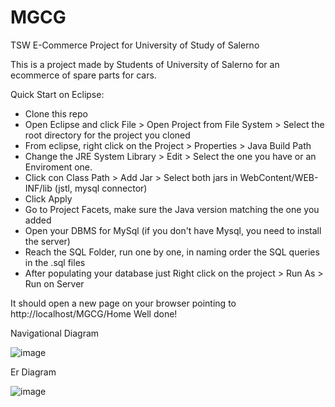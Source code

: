 # MGCG
TSW E-Commerce Project for University of Study of Salerno

This is a project made by Students of University of Salerno for an ecommerce of spare parts for cars.

Quick Start on Eclipse:
- Clone this repo
- Open Eclipse and click File > Open Project from File System > Select the root directory for the project you cloned
- From eclipse, right click on the Project > Properties > Java Build Path
- Change the JRE System Library > Edit > Select the one you have or an Enviroment one.
- Click con Class Path > Add Jar > Select both jars in WebContent/WEB-INF/lib (jstl, mysql connector)
- Click Apply
- Go to Project Facets, make sure the Java version matching the one you added
- Open your DBMS for MySql (if you don't have Mysql, you need to install the server)
- Reach the SQL Folder, run one by one, in naming order the SQL queries in the .sql files
- After populating your database just Right click on the project > Run As > Run on Server

It should open a new page on your browser pointing to http://localhost/MGCG/Home 
Well done!

Navigational Diagram

![image](https://user-images.githubusercontent.com/104584785/170060981-0a0fb356-7f32-46ae-91b5-75428a6b923b.png)

Er Diagram

![image](https://user-images.githubusercontent.com/104584785/170060566-cb119fcd-77e7-4504-a1eb-fb655ac1f522.png)
